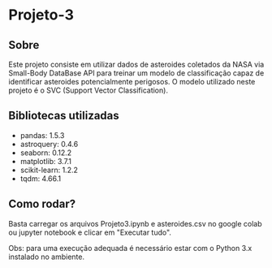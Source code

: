 # Projeto-3

## Sobre

Este projeto consiste em utilizar dados de asteroides coletados da NASA via Small-Body DataBase API para treinar um modelo de classificação capaz de identificar asteroides potencialmente perigosos. O modelo utilizado neste projeto é o SVC (Support Vector Classification).

## Bibliotecas utilizadas

- pandas: 1.5.3
- astroquery: 0.4.6
- seaborn: 0.12.2
- matplotlib: 3.7.1
- scikit-learn: 1.2.2
- tqdm: 4.66.1

## Como rodar?

Basta carregar os arquivos Projeto3.ipynb e asteroides.csv no google colab ou jupyter notebook e clicar em "Executar tudo".

Obs: para uma execução adequada é necessário estar com o Python 3.x instalado no ambiente.
